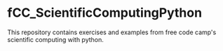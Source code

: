 # fCC_ScientificComputingPython
 This repository contains exercises and examples from free code camp's scientific computing with python.
